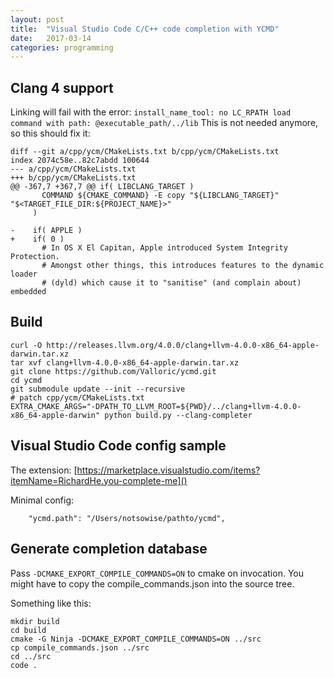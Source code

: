 ```yaml
---
layout: post
title:  "Visual Studio Code C/C++ code completion with YCMD"
date:   2017-03-14
categories: programming
---
```


## Clang 4 support

Linking will fail with the error: `install_name_tool: no LC_RPATH load command with path: @executable_path/../lib`
This is not needed anymore, so this should fix it:
```
diff --git a/cpp/ycm/CMakeLists.txt b/cpp/ycm/CMakeLists.txt
index 2074c58e..82c7abdd 100644
--- a/cpp/ycm/CMakeLists.txt
+++ b/cpp/ycm/CMakeLists.txt
@@ -367,7 +367,7 @@ if( LIBCLANG_TARGET )
       COMMAND ${CMAKE_COMMAND} -E copy "${LIBCLANG_TARGET}" "$<TARGET_FILE_DIR:${PROJECT_NAME}>"
     )

-    if( APPLE )
+    if( 0 )
       # In OS X El Capitan, Apple introduced System Integrity Protection.
       # Amongst other things, this introduces features to the dynamic loader
       # (dyld) which cause it to "sanitise" (and complain about) embedded
```

## Build

```
curl -O http://releases.llvm.org/4.0.0/clang+llvm-4.0.0-x86_64-apple-darwin.tar.xz
tar xvf clang+llvm-4.0.0-x86_64-apple-darwin.tar.xz
git clone https://github.com/Valloric/ycmd.git
cd ycmd
git submodule update --init --recursive
# patch cpp/ycm/CMakeLists.txt
EXTRA_CMAKE_ARGS="-DPATH_TO_LLVM_ROOT=${PWD}/../clang+llvm-4.0.0-x86_64-apple-darwin" python build.py --clang-completer
```

## Visual Studio Code config sample

The extension: [https://marketplace.visualstudio.com/items?itemName=RichardHe.you-complete-me]()

Minimal config:
```
    "ycmd.path": "/Users/notsowise/pathto/ycmd",
```

## Generate completion database

Pass `-DCMAKE_EXPORT_COMPILE_COMMANDS=ON` to cmake on invocation. You might have to copy the compile_commands.json into the source tree.

Something like this:
```
mkdir build
cd build
cmake -G Ninja -DCMAKE_EXPORT_COMPILE_COMMANDS=ON ../src
cp compile_commands.json ../src
cd ../src
code .
```
